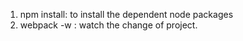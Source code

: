 1. npm install: to install the dependent node packages
2. webpack -w : watch the change of project. 
